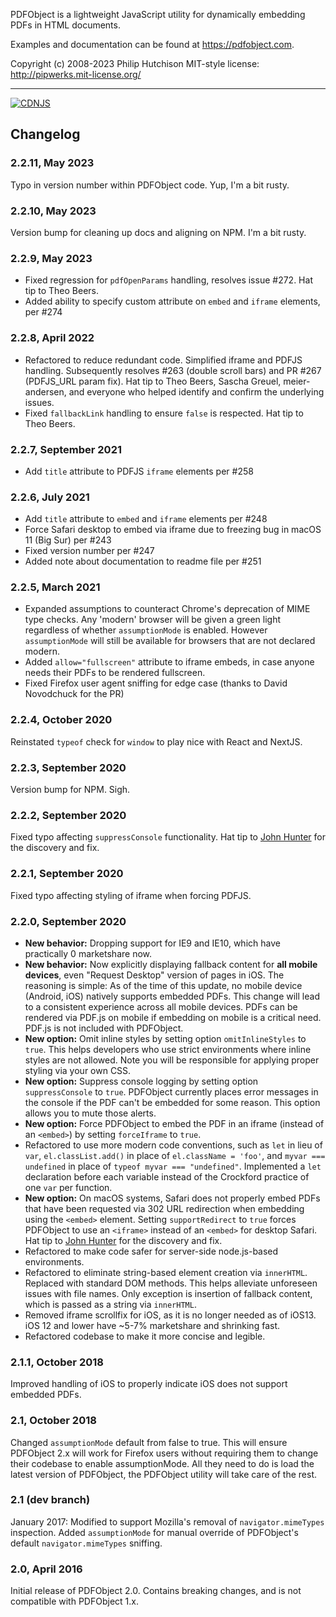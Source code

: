 PDFObject is a lightweight JavaScript utility for dynamically embedding PDFs in HTML documents.

Examples and documentation can be found at https://pdfobject.com.

Copyright (c) 2008-2023 Philip Hutchison
MIT-style license: http://pipwerks.mit-license.org/

-----

[![CDNJS](https://img.shields.io/cdnjs/v/pdfobject.svg)](https://cdnjs.com/libraries/pdfobject/)

## Changelog

### 2.2.11, May 2023
Typo in version number within PDFObject code. Yup, I'm a bit rusty.

### 2.2.10, May 2023
Version bump for cleaning up docs and aligning on NPM. I'm a bit rusty.

### 2.2.9, May 2023
* Fixed regression for `pdfOpenParams` handling, resolves issue #272. Hat tip to Theo Beers.
* Added ability to specify custom attribute on `embed` and `iframe` elements, per #274

### 2.2.8, April 2022
* Refactored to reduce redundant code. Simplified iframe and PDFJS handling. Subsequently resolves #263 (double scroll bars) and PR #267 (PDFJS_URL param fix). Hat tip to Theo Beers, Sascha Greuel, meier-andersen, and everyone who helped identify and confirm the underlying issues.
* Fixed `fallbackLink` handling to ensure `false` is respected. Hat tip to Theo Beers.

### 2.2.7, September 2021
* Add `title` attribute to PDFJS `iframe` elements per #258

### 2.2.6, July 2021
* Add `title` attribute to `embed` and `iframe` elements per #248
* Force Safari desktop to embed via iframe due to freezing bug in macOS 11 (Big Sur) per #243
* Fixed version number per #247
* Added note about documentation to readme file per #251

### 2.2.5, March 2021
* Expanded assumptions to counteract Chrome's deprecation of MIME type checks. Any 'modern' browser will be given a green light regardless of whether `assumptionMode` is enabled. However `assumptionMode` will still be available for browsers that are not declared modern.
* Added `allow="fullscreen"` attribute to iframe embeds, in case anyone needs their PDFs to be rendered fullscreen.
* Fixed Firefox user agent sniffing for edge case (thanks to David Novodchuck for the PR)

### 2.2.4, October 2020
Reinstated `typeof` check for `window` to play nice with React and NextJS.

### 2.2.3, September 2020
Version bump for NPM. Sigh.

### 2.2.2, September 2020
Fixed typo affecting `suppressConsole` functionality. Hat tip to [John Hunter](https://github.com/johnhunter) for the discovery and fix.

### 2.2.1, September 2020
Fixed typo affecting styling of iframe when forcing PDFJS.

### 2.2.0, September 2020
* **New behavior:** Dropping support for IE9 and IE10, which have practically 0 marketshare now.
* **New behavior:** Now explicitly displaying fallback content for **all mobile devices**, even "Request Desktop" version of pages in iOS. The reasoning is simple: As of the time of this update, no mobile device (Android, iOS) natively supports embedded PDFs. This change will lead to a consistent experience across all mobile devices. PDFs can be rendered via PDF.js on mobile if embedding on mobile is a critical need. PDF.js is not included with PDFObject.
* **New option:** Omit inline styles by setting option `omitInlineStyles` to `true`. This helps developers who use strict environments where inline styles are not allowed. Note you will be responsible for applying proper styling via your own CSS.
* **New option:** Suppress console logging by setting option `suppressConsole` to `true`. PDFObject currently places error messages in the console if the PDF can't be embedded for some reason. This option allows you to mute those alerts.
* **New option:** Force PDFObject to embed the PDF in an iframe (instead of an `<embed>`) by setting `forceIframe` to `true`.
* Refactored to use more modern code conventions, such as `let` in lieu of `var`, `el.classList.add()` in place of `el.className = 'foo'`, and `myvar === undefined` in place of `typeof myvar === "undefined"`. Implemented a `let` declaration before each variable instead of the Crockford practice of one `var` per function.
* **New option:** On macOS systems, Safari does not properly embed PDFs that have been requested via 302 URL redirection when embedding using the `<embed>` element. Setting `supportRedirect` to `true` forces PDFObject to use an `<iframe>` instead of an `<embed>` for desktop Safari. Hat tip to [John Hunter](https://github.com/johnhunter) for the discovery and fix.
* Refactored to make code safer for server-side node.js-based environments.
* Refactored to eliminate string-based element creation via `innerHTML`. Replaced with standard DOM methods. This helps alleviate unforeseen issues with file names. Only exception is insertion of fallback content, which is passed as a string via `innerHTML`.
* Removed iframe scrollfix for iOS, as it is no longer needed as of iOS13. iOS 12 and lower have ~5-7% marketshare and shrinking fast.
* Refactored codebase to make it more concise and legible.

### 2.1.1, October 2018
Improved handling of iOS to properly indicate iOS does not support embedded PDFs.

### 2.1, October 2018
Changed `assumptionMode` default from false to true. This will ensure PDFObject 2.x will work for Firefox users without requiring them to change their codebase to enable assumptionMode. All they need to do is load the latest version of PDFObject, the PDFObject utility will take care of the rest.

### 2.1 (dev branch)
January 2017: Modified to support Mozilla's removal of `navigator.mimeTypes` inspection. Added `assumptionMode` for manual override of PDFObject's default `navigator.mimeTypes` sniffing.

### 2.0, April 2016
Initial release of PDFObject 2.0. Contains breaking changes, and is not compatible with PDFObject 1.x.
